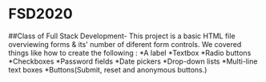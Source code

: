 # FSD2020
##Class of Full Stack Development-
This project is a basic HTML file overviewing forms & its' number of diferent form controls. We covered things like how to create the following :
*A label 
*Textbox
*Radio buttons 
*Checkboxes
*Password fields
*Date pickers
*Drop-down lists
*Multi-line text boxes
*Buttons(Submit, reset and anonymous buttons.)
